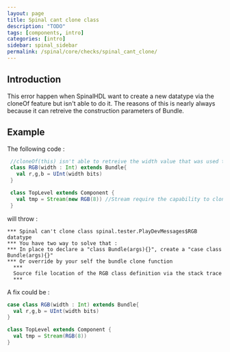 ```yaml
---
layout: page
title: Spinal cant clone class
description: "TODO"
tags: [components, intro]
categories: [intro]
sidebar: spinal_sidebar
permalink: /spinal/core/checks/spinal_cant_clone/
---
```



## Introduction
This error happen when SpinalHDL want to create a new datatype via the cloneOf feature but isn't able to do it. The reasons of this is nearly always because it can retreive the construction parameters of Bundle.

## Example

The following code :

```scala
 //cloneOf(this) isn't able to retreive the width value that was used to construct itself
 class RGB(width : Int) extends Bundle{   
   val r,g,b = UInt(width bits)
 }

 class TopLevel extends Component {
   val tmp = Stream(new RGB(8)) //Stream require the capability to cloneOf(new RGB(8))
 }
```

will throw :

```
*** Spinal can't clone class spinal.tester.PlayDevMessages$RGB datatype
*** You have two way to solve that :
*** In place to declare a "class Bundle(args){}", create a "case class Bundle(args){}"
*** Or override by your self the bundle clone function
  ***
  Source file location of the RGB class definition via the stack trace
  ***
```

A fix could be :

```scala
case class RGB(width : Int) extends Bundle{   
  val r,g,b = UInt(width bits)
}

class TopLevel extends Component {
  val tmp = Stream(RGB(8))
}
```

